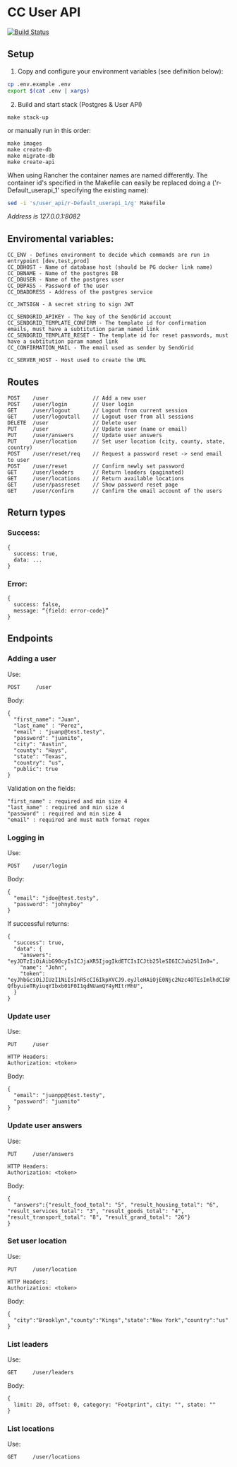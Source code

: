 # CC User API

[![Build Status](https://travis-ci.org/arbolista-dev/cc-user-api.svg?branch=master)](https://travis-ci.org/arbolista-dev/cc-user-api)


## Setup

1. Copy and configure your environment variables (see definition below):

```sh
cp .env.example .env
export $(cat .env | xargs)
```
2. Build and start stack (Postgres & User API)

```
make stack-up
```

or manually run in this order:
```
make images
make create-db
make migrate-db
make create-api
```

When using Rancher the container names are named differently. The container id's specified in the Makefile can easily be replaced doing a ('r-Default_userapi_1' specifying the existing name):
```sh
sed -i 's/user_api/r-Default_userapi_1/g' Makefile
```

*Address is 127.0.0.1:8082*

## Enviromental variables:
```
CC_ENV - Defines environment to decide which commands are run in entrypoint [dev,test,prod]
CC_DBHOST - Name of database host (should be PG docker link name)
CC_DBNAME - Name of the postgres DB
CC_DBUSER - Name of the postgres user
CC_DBPASS - Password of the user
CC_DBADDRESS - Address of the postgres service

CC_JWTSIGN - A secret string to sign JWT

CC_SENDGRID_APIKEY - The key of the SendGrid account
CC_SENDGRID_TEMPLATE_CONFIRM - The template id for confirmation emails, must have a subtitution param named link
CC_SENDGRID_TEMPLATE_RESET - The template id for reset passwords, must have a subtitution param named link
CC_CONFIRMATION_MAIL - The email used as sender by SendGrid

CC_SERVER_HOST - Host used to create the URL
```

## Routes
```
POST    /user              // Add a new user
POST    /user/login        // User login
GET     /user/logout       // Logout from current session
GET     /user/logoutall    // Logout user from all sessions
DELETE  /user              // Delete user
PUT     /user              // Update user (name or email)
PUT     /user/answers      // Update user answers
PUT     /user/location     // Set user location (city, county, state, country)
POST    /user/reset/req    // Request a password reset -> send email to user
POST    /user/reset        // Confirm newly set password
GET     /user/leaders      // Return leaders (paginated)
GET     /user/locations    // Return available locations
GET     /user/passreset    // Show password reset page
GET     /user/confirm      // Confirm the email account of the users

```

## Return types
### Success:
```
{
  success: true,
  data: ...
}
```

### Error:
```
{
  success: false,
  message: “{field: error-code}”
}
```

## Endpoints
### Adding a user
Use:
```
POST     /user
```
Body:
```
{
  "first_name": "Juan",
  "last_name" : "Perez",
  "email" : "juanp@test.testy",
  "password": "juanito",
  "city": "Austin",
  "county": "Hays",
  "state": "Texas",
  "country": "us",
  "public": true
}
```
Validation on the fields:
```
"first_name" : required and min size 4
"last_name" : required and min size 4
"password" : required and min size 4
"email" : required and must math format regex
```

### Logging in
Use:
```
POST    /user/login
```
Body:
```
{
  "email": "jdoe@test.testy",
  "password": "johnyboy"
}
```
If successful returns:
```
{
  "success": true,
  "data": {
    "answers": "eyJDTzIiOiAibG90cyIsICJjaXR5IjogIkdETCIsICJtb25leSI6ICJub25lIn0=",
    "name": "John",
    "token": "eyJhbGciOiJIUzI1NiIsInR5cCI6IkpXVCJ9.eyJleHAiOjE0Njc2Nzc4OTEsImlhdCI6MTQ2NjQ2ODI5MSwiaWQiOjY4LCJqdGkiOiJWZE44MyJ9.u-QfbyuieTRyiuqYIbxb01F0I1qdNUamQY4yMItrMhU",
  }
}
```

### Update user
Use:
```
PUT     /user

HTTP Headers:
Authorization: <token>
```
Body:
```
{
  "email": "juanpp@test.testy",
  "password": "juanito"
}
```

### Update user answers
Use:
```
PUT     /user/answers

HTTP Headers:
Authorization: <token>
```
Body:
```
{
  "answers":{"result_food_total": "5", "result_housing_total": "6", "result_services_total": "3", "result_goods_total": "4", "result_transport_total": "8", "result_grand_total": "26"}
}
```

### Set user location
Use:
```
PUT     /user/location

HTTP Headers:
Authorization: <token>
```
Body:
```
{
  "city":"Brooklyn","county":"Kings","state":"New York","country":"us"
}
```

### List leaders
Use:
```
GET     /user/leaders

```
Body:
```
{
  limit: 20, offset: 0, category: "Footprint", city: "", state: ""
}
```

### List locations
Use:
```
GET     /user/locations

```
